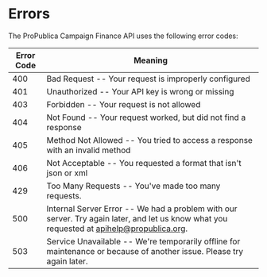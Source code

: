 # Errors

The ProPublica Campaign Finance API uses the following error codes:


Error Code | Meaning
---------- | -------
400 | Bad Request -- Your request is improperly configured
401 | Unauthorized -- Your API key is wrong or missing
403 | Forbidden -- Your request is not allowed
404 | Not Found -- Your request worked, but did not find a response
405 | Method Not Allowed -- You tried to access a response with an invalid method
406 | Not Acceptable -- You requested a format that isn't json or xml
429 | Too Many Requests -- You've made too many requests.
500 | Internal Server Error -- We had a problem with our server. Try again later, and let us know what you requested at apihelp@propublica.org.
503 | Service Unavailable -- We're temporarily offline for maintenance or because of another issue. Please try again later.
